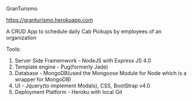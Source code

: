 GranTurismo

https://granturismo.herokuapp.com

A CRUD App to schedule daily  Cab Pickups by employees of an organization

Tools:
1. Server Side Framemwork - NodeJS with Express JS 4.0
2. Template engine - Pug(formerly Jade)
3. Database - MongoDB(used the Mongoose Module for Node which is a wrapper for MongoDB)
4. UI - Jquery(to implement Modals), CSS, BootStrap v4.0
5. Deployment Platform - Heroku with local Git
